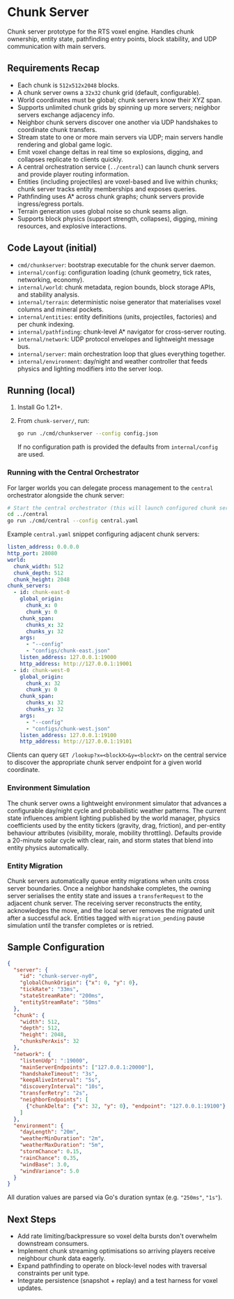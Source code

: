 # Chunk Server

Chunk server prototype for the RTS voxel engine. Handles chunk ownership, entity state, pathfinding entry points, block stability, and UDP communication with main servers.

## Requirements Recap

- Each chunk is `512x512x2048` blocks.
- A chunk server owns a `32x32` chunk grid (default, configurable).
- World coordinates must be global; chunk servers know their XYZ span.
- Supports unlimited chunk grids by spinning up more servers; neighbor servers exchange adjacency info.
- Neighbor chunk servers discover one another via UDP handshakes to coordinate chunk transfers.
- Stream state to one or more main servers via UDP; main servers handle rendering and global game logic.
- Emit voxel change deltas in real time so explosions, digging, and collapses replicate to clients quickly.
- A central orchestration service (`../central`) can launch chunk servers and provide player routing information.
- Entities (including projectiles) are voxel-based and live within chunks; chunk server tracks entity memberships and exposes queries.
- Pathfinding uses A* across chunk graphs; chunk servers provide ingress/egress portals.
- Terrain generation uses global noise so chunk seams align.
- Supports block physics (support strength, collapses), digging, mining resources, and explosive interactions.

## Code Layout (initial)

- `cmd/chunkserver`: bootstrap executable for the chunk server daemon.
- `internal/config`: configuration loading (chunk geometry, tick rates, networking, economy).
- `internal/world`: chunk metadata, region bounds, block storage APIs, and stability analysis.
- `internal/terrain`: deterministic noise generator that materialises voxel columns and mineral pockets.
- `internal/entities`: entity definitions (units, projectiles, factories) and per chunk indexing.
- `internal/pathfinding`: chunk-level A* navigator for cross-server routing.
- `internal/network`: UDP protocol envelopes and lightweight message bus.
- `internal/server`: main orchestration loop that glues everything together.
- `internal/environment`: day/night and weather controller that feeds physics and lighting modifiers into the server loop.

## Running (local)

1. Install Go 1.21+.
2. From `chunk-server/`, run:

   ```bash
   go run ./cmd/chunkserver --config config.json
   ```

   If no configuration path is provided the defaults from `internal/config` are used.

### Running with the Central Orchestrator

For larger worlds you can delegate process management to the `central` orchestrator alongside the chunk server:

```bash
# Start the central orchestrator (this will launch configured chunk servers)
cd ../central
go run ./cmd/central --config central.yaml
```

Example `central.yaml` snippet configuring adjacent chunk servers:

```yaml
listen_address: 0.0.0.0
http_port: 28080
world:
  chunk_width: 512
  chunk_depth: 512
  chunk_height: 2048
chunk_servers:
  - id: chunk-east-0
    global_origin:
      chunk_x: 0
      chunk_y: 0
    chunk_span:
      chunks_x: 32
      chunks_y: 32
    args:
      - "--config"
      - "configs/chunk-east.json"
    listen_address: 127.0.0.1:19000
    http_address: http://127.0.0.1:19001
  - id: chunk-west-0
    global_origin:
      chunk_x: 32
      chunk_y: 0
    chunk_span:
      chunks_x: 32
      chunks_y: 32
    args:
      - "--config"
      - "configs/chunk-west.json"
    listen_address: 127.0.0.1:19100
    http_address: http://127.0.0.1:19101
```

Clients can query `GET /lookup?x=<blockX>&y=<blockY>` on the central service to discover the appropriate chunk server endpoint for a given world coordinate.

### Environment Simulation

The chunk server owns a lightweight environment simulator that advances a configurable day/night cycle and probabilistic weather patterns. The current state influences ambient lighting published by the world manager, physics coefficients used by the entity tickers (gravity, drag, friction), and per-entity behaviour attributes (visibility, morale, mobility throttling). Defaults provide a 20-minute solar cycle with clear, rain, and storm states that blend into entity physics automatically.

### Entity Migration

Chunk servers automatically queue entity migrations when units cross server boundaries. Once a neighbor handshake completes, the owning server serialises the entity state and issues a `transferRequest` to the adjacent chunk server. The receiving server reconstructs the entity, acknowledges the move, and the local server removes the migrated unit after a successful ack. Entities tagged with `migration_pending` pause simulation until the transfer completes or is retried.

## Sample Configuration

```json
{
  "server": {
    "id": "chunk-server-ny0",
    "globalChunkOrigin": {"x": 0, "y": 0},
    "tickRate": "33ms",
    "stateStreamRate": "200ms",
    "entityStreamRate": "50ms"
  },
  "chunk": {
    "width": 512,
    "depth": 512,
    "height": 2048,
    "chunksPerAxis": 32
  },
  "network": {
    "listenUdp": ":19000",
    "mainServerEndpoints": ["127.0.0.1:20000"],
    "handshakeTimeout": "3s",
    "keepAliveInterval": "5s",
    "discoveryInterval": "10s",
    "transferRetry": "2s",
    "neighborEndpoints": [
      {"chunkDelta": {"x": 32, "y": 0}, "endpoint": "127.0.0.1:19100"}
    ]
  },
  "environment": {
    "dayLength": "20m",
    "weatherMinDuration": "2m",
    "weatherMaxDuration": "5m",
    "stormChance": 0.15,
    "rainChance": 0.35,
    "windBase": 3.0,
    "windVariance": 5.0
  }
}
```

All duration values are parsed via Go's duration syntax (e.g. `"250ms"`, `"1s"`).

## Next Steps

- Add rate limiting/backpressure so voxel delta bursts don't overwhelm downstream consumers.
- Implement chunk streaming optimisations so arriving players receive neighbour chunk data eagerly.
- Expand pathfinding to operate on block-level nodes with traversal constraints per unit type.
- Integrate persistence (snapshot + replay) and a test harness for voxel updates.
